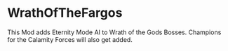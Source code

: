 # WrathOfTheFargos
This Mod adds Eternity Mode AI to Wrath of the Gods Bosses.
Champions for the Calamity Forces will also get added.

